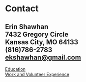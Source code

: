 # **Contact**
**Erin Shawhan**  
7432 Gregory Circle  
Kansas City, MO 64133  
(816)786-2783  
ekshawhan@gmail.com  
-----------------------
[Education](https://github.com/erinshawhan/midterm-IT1000/blob/main/education.md)  
[Work and Volunteer Experience](https://github.com/erinshawhan/midterm-IT1000/blob/main/work-volunteer.md)
